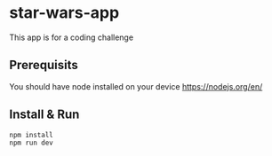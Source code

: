 # star-wars-app

This app is for a coding challenge

## Prerequisits

You should have node installed on your device
https://nodejs.org/en/

## Install & Run

```
npm install
npm run dev
```
